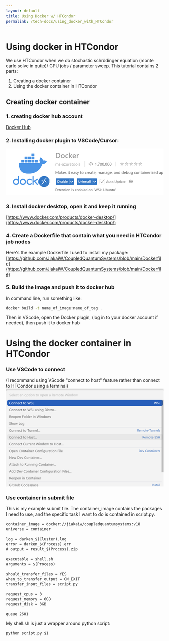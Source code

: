 ```yaml
---
layout: default
title: Using Docker w/ HTCondor
permalink: /tech-docs/using_docker_with_HTCondor
---
```


<style>
main {
    position: relative;
    z-index: 1;
    padding: 2em;
    max-width: none !important;
    width: 100%;
    margin: 0;
    min-height: calc(100vh - 200px);
    background: transparent !important;
}

.dropdown-content a,
.dark-mode .dropdown-content a {
    color: white !important;
}

main > * {
    position: relative;
    z-index: 1;
    max-width: 1000px;
    margin-left: auto;
    margin-right: auto;
    /* Remove white text color - let it use default theme colors */
    /* color: white; */
    /* Add left alignment */
    text-align: left;
}

main h1 {
    font-size: 2em;
    margin-top: 1.5em;
    margin-bottom: 1em;
    text-align: left;
}

main p {
    margin-bottom: 1em;
    line-height: 1.6;
    text-align: left;
}

main a {
    color: var(--color-primary);
    text-decoration: none;
}

main a:hover {
    text-decoration: underline;
}

/* Add hover area for dropdown */
.menu-link {
    padding-bottom: 20px;
}

pre, code {
    white-space: pre-wrap !important;
    word-wrap: break-word !important;
    overflow-x: auto;
}
</style>

# Using docker in HTCondor

We use HTCondor when we do stochastic schrödinger equation (monte carlo solve in qutip)/ GPU jobs / parameter sweep. This tutorial contains 2 parts: 

1) Creating a docker container
2) Using the docker container in HTCondor

## Creating docker container

### 1. creating docker hub account

[Docker Hub](https://hub.docker.com/)

### 2. Installing docker plugin to VSCode/Cursor:

![Docker VSCode Extension](/tech-docs/files/docker_plugin.png)

### 3. Install docker desktop, open it and keep it running
[https://www.docker.com/products/docker-desktop/](https://www.docker.com/products/docker-desktop/)

### 4. Create a Dockerfile that contain what you need in HTCondor job nodes

Here's the example Dockerfile I used to install my package:
[https://github.com/JiakaiW/CoupledQuantumSystems/blob/main/Dockerfile](https://github.com/JiakaiW/CoupledQuantumSystems/blob/main/Dockerfile)

### 5. Build the image and push it to docker hub

In command line, run something like:
```bash
docker build -t name_of_image:name_of_tag .
```

Then in VScode, open the Docker plugin, (log in to your docker account if needed), then push it to docker hub


# Using the docker container in HTCondor


### Use VSCode to connect
(I recommand using VScode "connect to host" feature rather than connect to HTCondor using a terminal)
![VSCode-SSH](/tech-docs/files/vs_code_ssh.png)

### Use container in submit file

This is my example submit file. The container_image contains the packages I need to use, and the specific task I want to do is contained in script.py. 
```submitfile
container_image = docker://jiakaiw/coupledquantumsystems:v18
universe = container

log = darken_$(Cluster).log
error = darken_$(Process).err
# output = result_$(Process).zip

executable = shell.sh
arguments = $(Process)

should_transfer_files = YES
when_to_transfer_output = ON_EXIT
transfer_input_files = script.py

request_cpus = 3
request_memory = 6GB
request_disk = 3GB

queue 2601
```

My shell.sh is just a wrapper around python script:
```shell
python script.py $1
```